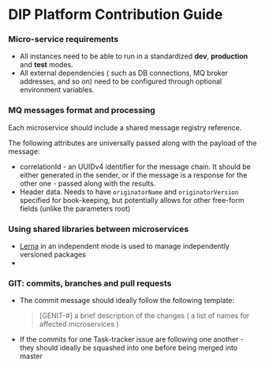 # DIP Platform Contribution Guide

### Micro-service requirements
* All instances need to be able to run in a standardized **dev**, **production** and **test** modes.
* All external dependencies ( such as DB connections, MQ broker addresses, and so on) need to be configured through 
optional environment variables. 

### MQ messages format and processing
Each microservice should include a shared message registry reference.

The following attributes are universally passed along with the payload of the message:
*  correlationId - an UUIDv4 identifier for the message chain. It should be either generated in the sender, or if 
    the message is a response for the other one - passed along with the results.
* Header data. Needs to have `originatorName` and `originatorVersion` specified for book-keeping, but potentially 
    allows for other free-form fields (unlike the parameters root)
    
### Using shared libraries between microservices
* [Lerna](https://github.com/lerna/lerna) in an independent mode is used to manage independently versioned packages
* 


### GIT: commits, branches and pull requests
* The commit message should ideally follow the following template:
    > [GENIT-#] a brief description of the changes ( a list of names for affected microservices )
* If the commits for one Task-tracker issue are following one another - they should ideally be squashed into one before being merged into master
